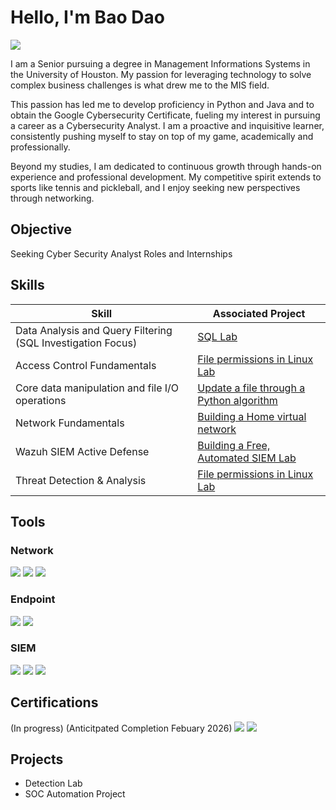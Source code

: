 # Hello, I'm Bao Dao 
<a href="https://www.linkedin.com/in/baotdao/"><img src="https://img.shields.io/badge/-LinkedIn-0072b1?&style=for-the-badge&logo=linkedin&logoColor=white" /></a>

I am a Senior pursuing a degree in Management Informations Systems in the University of Houston. My passion for leveraging technology to solve complex business challenges is what drew me to the MIS field.

This passion has led me to develop proficiency in Python and Java and to obtain the Google Cybersecurity Certificate, fueling my interest in pursuing a career as a Cybersecurity Analyst. I am a proactive and inquisitive learner, consistently pushing myself to stay on top of my game, academically and professionally.

Beyond my studies, I am dedicated to continuous growth through hands-on experience and professional development. My competitive spirit extends to sports like tennis and pickleball, and I enjoy seeking new perspectives through networking.

## Objective

Seeking Cyber Security Analyst Roles and Internships

## Skills

| Skill                                         | Associated Project         |
|-----------------------------------------------|----------------------------|
| Data Analysis and Query Filtering (SQL Investigation Focus) | <a href="https://docs.google.com/document/d/1R_3XYYPD3KxAHYVIQvMzPQE2ViBHMrygDJcGhs0UuGw/edit?usp=sharing">SQL Lab</a>|
| Access Control Fundamentals | <a href="https://docs.google.com/document/d/1DZY9M3O5_bTW0kcSSyrHdsV5dnGy1YNi39cI6-tFxqA/edit?usp=sharing">File permissions in Linux Lab</a>|
| Core data manipulation and file I/O operations  | <a href="https://docs.google.com/document/d/10UPHAaHRCt5Y2myAZTI6G495_OYrfNCGCKIRA8_8SnQ/edit?usp=sharing">Update a file through a Python algorithm</a>|
| Network Fundamentals      | <a href="https://docs.google.com/document/d/1qB942yV5dns4tDIIG2fU9jsMc3eglUl8m7Ce8ssZT6o/edit?usp=sharing">Building a Home virtual network</a>|
| Wazuh SIEM Active Defense| <a href="https://docs.google.com/document/d/1m1hJ9mhdFWQ4-WHX_XXMj4VcpL7IEGvuyd9ZauDnshQ/edit?usp=sharing">Building a Free, Automated SIEM Lab</a>|
| Threat Detection & Analysis | <a href="">File permissions in Linux Lab</a>|

## Tools

### Network
<div>
    <img src="https://img.shields.io/badge/-Wireshark-1679A7?&style=for-the-badge&logo=Wireshark&logoColor=white" />
    <img src="https://img.shields.io/badge/-Suricata-EF3B2D?&style=for-the-badge&logo=Suricata&logoColor=white" />
    <img src="https://img.shields.io/badge/-Zeek-777BB4?&style=for-the-badge&logo=Zeek&logoColor=white" />
</div>

### Endpoint
<div>
    <img src="https://img.shields.io/badge/-Microsoft_Defender_for_Endpoint-00A4EF?&style=for-the-badge&logo=Microsoft&logoColor=white" />
    <img src="https://img.shields.io/badge/-Velociraptor-4B275F?&style=for-the-badge&logo=Velociraptor&logoColor=white" />
</div>

### SIEM
<div>
    <img src="https://img.shields.io/badge/-Microsoft_Sentinel-0078D4?&style=for-the-badge&logo=Microsoft&logoColor=white" />
    <img src="https://img.shields.io/badge/-Splunk-000000?&style=for-the-badge&logo=Splunk&logoColor=white" />
    <img src="https://img.shields.io/badge/-Elastic-005571?&style=for-the-badge&logo=Elastic&logoColor=white" />
</div>

## Certifications
<div>
(In progress) (Anticitpated Completion Febuary 2026)
<img src="https://img.shields.io/badge/-Security%2B-FF0000?&style=for-the-badge&logo=CompTIA&logoColor=white" />
<img src="https://img.shields.io/badge/-A%2B-4D4D4D?&style=for-the-badge&logo=CompTIA&logoColor=white" />

</div>

## Projects
- Detection Lab
- SOC Automation Project
